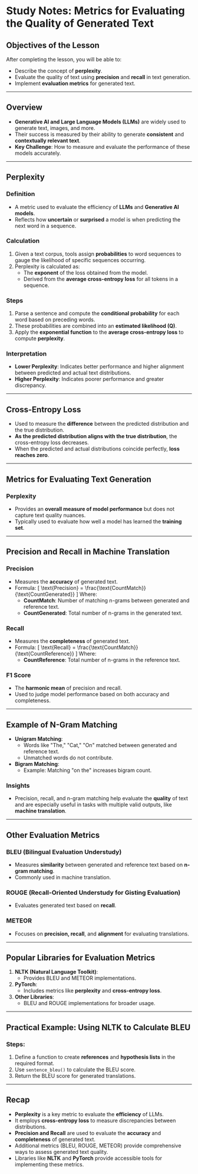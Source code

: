 # Study Notes: Metrics for Evaluating the Quality of Generated Text

## Objectives of the Lesson
After completing the lesson, you will be able to:
- Describe the concept of **perplexity**.
- Evaluate the quality of text using **precision** and **recall** in text generation.
- Implement **evaluation metrics** for generated text.

---

## Overview
- **Generative AI and Large Language Models (LLMs)** are widely used to generate text, images, and more.
- Their success is measured by their ability to generate **consistent** and **contextually relevant text**.
- **Key Challenge**: How to measure and evaluate the performance of these models accurately.

---

## Perplexity
### Definition
- A metric used to evaluate the efficiency of **LLMs** and **Generative AI models**.
- Reflects how **uncertain** or **surprised** a model is when predicting the next word in a sequence.

### Calculation
1. Given a text corpus, tools assign **probabilities** to word sequences to gauge the likelihood of specific sequences occurring.
2. Perplexity is calculated as:
   - The **exponent** of the loss obtained from the model.
   - Derived from the **average cross-entropy loss** for all tokens in a sequence.

### Steps
1. Parse a sentence and compute the **conditional probability** for each word based on preceding words.
2. These probabilities are combined into an **estimated likelihood (Q)**.
3. Apply the **exponential function** to the **average cross-entropy loss** to compute **perplexity**.

### Interpretation
- **Lower Perplexity**: Indicates better performance and higher alignment between predicted and actual text distributions.
- **Higher Perplexity**: Indicates poorer performance and greater discrepancy.

---

## Cross-Entropy Loss
- Used to measure the **difference** between the predicted distribution and the true distribution.
- **As the predicted distribution aligns with the true distribution**, the cross-entropy loss decreases.
- When the predicted and actual distributions coincide perfectly, **loss reaches zero**.

---

## Metrics for Evaluating Text Generation
### Perplexity
- Provides an **overall measure of model performance** but does not capture text quality nuances.
- Typically used to evaluate how well a model has learned the **training set**.

---

## Precision and Recall in Machine Translation
### Precision
- Measures the **accuracy** of generated text.
- Formula:
  \[
  \text{Precision} = \frac{\text{CountMatch}}{\text{CountGenerated}}
  \]
  Where:
  - **CountMatch**: Number of matching n-grams between generated and reference text.
  - **CountGenerated**: Total number of n-grams in the generated text.

### Recall
- Measures the **completeness** of generated text.
- Formula:
  \[
  \text{Recall} = \frac{\text{CountMatch}}{\text{CountReference}}
  \]
  Where:
  - **CountReference**: Total number of n-grams in the reference text.

### F1 Score
- The **harmonic mean** of precision and recall.
- Used to judge model performance based on both accuracy and completeness.

---

## Example of N-Gram Matching
- **Unigram Matching**:
  - Words like "The," "Cat," "On" matched between generated and reference text.
  - Unmatched words do not contribute.
- **Bigram Matching**:
  - Example: Matching "on the" increases bigram count.

### Insights
- Precision, recall, and n-gram matching help evaluate the **quality** of text and are especially useful in tasks with multiple valid outputs, like **machine translation**.

---

## Other Evaluation Metrics
### BLEU (Bilingual Evaluation Understudy)
- Measures **similarity** between generated and reference text based on **n-gram matching**.
- Commonly used in machine translation.

### ROUGE (Recall-Oriented Understudy for Gisting Evaluation)
- Evaluates generated text based on **recall**.

### METEOR
- Focuses on **precision, recall**, and **alignment** for evaluating translations.

---

## Popular Libraries for Evaluation Metrics
1. **NLTK (Natural Language Toolkit)**:
   - Provides BLEU and METEOR implementations.
2. **PyTorch**:
   - Includes metrics like **perplexity** and **cross-entropy loss**.
3. **Other Libraries**:
   - BLEU and ROUGE implementations for broader usage.

---

## Practical Example: Using NLTK to Calculate BLEU
### Steps:
1. Define a function to create **references** and **hypothesis lists** in the required format.
2. Use `sentence_bleu()` to calculate the BLEU score.
3. Return the BLEU score for generated translations.

---

## Recap
- **Perplexity** is a key metric to evaluate the **efficiency** of LLMs.
- It employs **cross-entropy loss** to measure discrepancies between distributions.
- **Precision and Recall** are used to evaluate the **accuracy** and **completeness** of generated text.
- Additional metrics (BLEU, ROUGE, METEOR) provide comprehensive ways to assess generated text quality.
- Libraries like **NLTK** and **PyTorch** provide accessible tools for implementing these metrics.